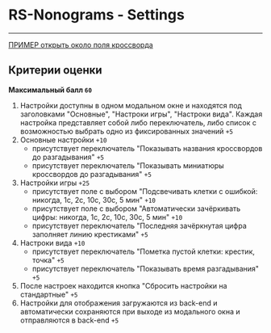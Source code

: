# RS-Nonograms - Settings

---

[ПРИМЕР открыть около поля кроссворда](https://www.nonograms.ru/nonograms/i/61947)

## Критерии оценки

**Максимальный балл `60`**

1. Настройки доступны в одном модальном окне и находятся под заголовками "Основные", "Настроки игры", "Настроки вида". Каждая настройка представляет собой либо переключатель, либо список с возможностью выбрать одно из фиксированных значений `+5`
2. Основные настройки `+10`
   - присутствует переключатель "Показывать названия кроссвордов до разгадывания" `+5`
   - присутствует переключатель "Показывать миниатюры кроссвордов до разгадывания" `+5`
3. Настройки игры `+25`
   - присутствует поле с выбором "Подсвечивать клетки с ошибкой: никогда, 1с, 2с, 10с, 30с, 5 мин" `+10`
   - присутствует поле с выбором "Автоматически зачёркивать цифры: никогда, 1с, 2с, 10с, 30с, 5 мин" `+10`
   - присутствует переключатель "Последняя зачёркнутая цифра заполняет линию крестиками" `+5`
4. Настроки вида `+10`
   - присутствует переключатель "Пометка пустой клетки: крестик, точка" `+5`
   - присутствует переключатель "Показывать время разгадывания" `+5`
5. После настроек находится кнопка "Сбросить настройки на стандартные" `+5`
6. Настройки для отображения загружаются из back-end и автоматически сохраняются при выходе из модального окна и отправляются в back-end `+5`
